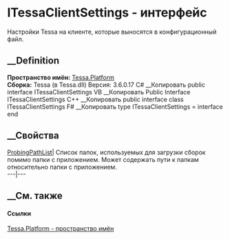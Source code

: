 # ITessaClientSettings - интерфейс
Настройки Tessa на клиенте, которые выносятся в конфигурационный файл.
## __Definition
 **Пространство имён:** [Tessa.Platform](N_Tessa_Platform.htm)  
 **Сборка:** Tessa (в Tessa.dll) Версия: 3.6.0.17
C# __Копировать
     public interface ITessaClientSettings
VB __Копировать
     Public Interface ITessaClientSettings
C++ __Копировать
     public interface class ITessaClientSettings
F# __Копировать
     type ITessaClientSettings = interface end
##  __Свойства
[ProbingPathList](P_Tessa_Platform_ITessaClientSettings_ProbingPathList.htm)|
Список папок, используемых для загрузки сборок помимо папки с приложением.
Может содержать пути к папкам относительно папки с приложением.  
---|---  
## __См. также
#### Ссылки
[Tessa.Platform - пространство имён](N_Tessa_Platform.htm)

